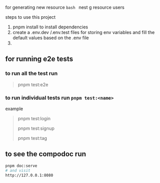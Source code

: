 for generating new resource
`bash
`
nest g resource users

steps to use this project

1. pnpm install to install dependencies
2. create a .env.dev /.env.test files for storing env variables and fill the default values based on the .env file
3.

## for running e2e tests

### to run all the test run

> pnpm test:e2e

### to run individual tests run `pnpm test:<name>`

example

> pnpm test:login
>
> pnpm test:signup
>
> pnpm test:tag

## to see the compodoc  run

```bash
pnpm doc:serve
# and visit 
http://127.0.0.1:8080
```